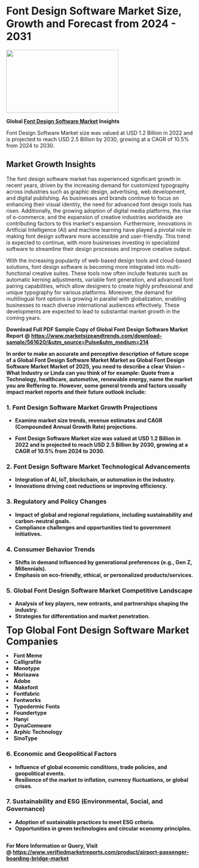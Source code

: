 <H1>Font Design Software Market Size, Growth and Forecast from 2024 - 2031</H1><img class="aligncenter size-medium wp-image-584254" src="https://thirdeyenews.in/wp-content/uploads/2024/09/Global-Market-Research-300x168.jpeg" alt="" width="300" height="168" /><p><strong>Global&nbsp;<a href="https://www.marketsizeandtrends.com/download-sample/561620/&amp;utm_source=Pulse&amp;utm_medium=214">Font Design Software Market</a> Insights</strong></p><p>Font Design Software Market size was valued at USD 1.2 Billion in 2022 and is projected to reach USD 2.5 Billion by 2030, growing at a CAGR of 10.5% from 2024 to 2030.</p><p><h2>Market Growth Insights</h2> <p>The font design software market has experienced significant growth in recent years, driven by the increasing demand for customized typography across industries such as graphic design, advertising, web development, and digital publishing. As businesses and brands continue to focus on enhancing their visual identity, the need for advanced font design tools has risen. Additionally, the growing adoption of digital media platforms, the rise of e-commerce, and the expansion of creative industries worldwide are contributing factors to this market's expansion. Furthermore, innovations in Artificial Intelligence (AI) and machine learning have played a pivotal role in making font design software more accessible and user-friendly. This trend is expected to continue, with more businesses investing in specialized software to streamline their design processes and improve creative output.</p> <p><strong></strong></p> <p>With the increasing popularity of web-based design tools and cloud-based solutions, font design software is becoming more integrated into multi-functional creative suites. These tools now often include features such as automatic kerning adjustments, variable font generation, and advanced font pairing capabilities, which allow designers to create highly professional and unique typography for various platforms. Moreover, the demand for multilingual font options is growing in parallel with globalization, enabling businesses to reach diverse international audiences effectively. These developments are expected to lead to substantial market growth in the coming years.</p> <p><strong></p><p><span class=""><strong>Download Full PDF Sample Copy of Global Font Design Software Market Report</strong> @ <a href="https://www.marketsizeandtrends.com/download-sample/561620/&amp;utm_source=Pulse&amp;utm_medium=214" target="_blank">https://www.marketsizeandtrends.com/download-sample/561620/&amp;utm_source=Pulse&amp;utm_medium=214</a></span></p><p>In order to make an accurate and perceptive description of future scope of a Global&nbsp;Font Design Software Market Market as Global&nbsp;Font Design Software Market Market of 2025, you need to describe a clear Vision &ndash; What Industry or Linda can you think of for example: Quote from a Technology, healthcare, automotive, renewable energy, name the market you are Reffering to. However, some general trends and factors usually impact market reports and their future outlook include:</p><h3>1.&nbsp;<strong>Font Design Software Market Growth Projections</strong></h3><ul><li>Examine market size trends, revenue estimates and CAGR (Compounded Annual Growth Rate) projections.</li><li><p>Font Design Software Market size was valued at USD 1.2 Billion in 2022 and is projected to reach USD 2.5 Billion by 2030, growing at a CAGR of 10.5% from 2024 to 2030.</p></li></ul><h3>2.&nbsp;<strong>Font Design Software Market Technological Advancements</strong></h3><ul><li>Integration of AI, IoT, blockchain, or automation in the industry.</li><li>Innovations driving cost reductions or improving efficiency.</li></ul><h3>3.&nbsp;<strong>Regulatory and Policy Changes</strong></h3><ul><li>Impact of global and regional regulations, including sustainability and carbon-neutral goals.</li><li>Compliance challenges and opportunities tied to government initiatives.</li></ul><h3>4.&nbsp;<strong>Consumer Behavior Trends</strong></h3><ul><li>Shifts in demand influenced by generational preferences (e.g., Gen Z, Millennials).</li><li>Emphasis on eco-friendly, ethical, or personalized products/services.</li></ul><h3>5.&nbsp;<strong>Global Font Design Software Market Competitive Landscape</strong></h3><ul><li>Analysis of key players, new entrants, and partnerships shaping the industry.</li><li>Strategies for differentiation and market penetration.</li></ul><p data-pm-slice="1 1 []"><span style="color: inherit; font-family: inherit; font-size: 25px;">Top Global Font Design Software Market Companies</span></p><div class="" data-test-id=""><p><li>Font Meme</li><li> Calligrafile</li><li> Monotype</li><li> Morisawa</li><li> Adobe</li><li> Makefont</li><li> Fontfabric</li><li> Fontworks</li><li> Typodermic Fonts</li><li> Foundertype</li><li> Hanyi</li><li> DynaComware</li><li> Arphic Technology</li><li> SinoType</li></p></div><h3>6.&nbsp;<strong>Economic and Geopolitical Factors</strong></h3><ul><li>Influence of global economic conditions, trade policies, and geopolitical events.</li><li>Resilience of the market to inflation, currency fluctuations, or global crises.</li></ul><h3>7.&nbsp;<strong>Sustainability and ESG (Environmental, Social, and Governance)</strong></h3><ul><li>Adoption of sustainable practices to meet ESG criteria.</li><li>Opportunities in green technologies and circular economy principles.</li></ul><h2><strong style="font-size: 14px;">For More Information or Query, Visit @&nbsp;</strong><a style="background-color: #ffffff; font-size: 14px;" href="https://www.marketsizeandtrends.com/report/font-design-software-market/" target="_blank">https://www.verifiedmarketreports.com/product/airport-passenger-boarding-bridge-market</a></h2>
